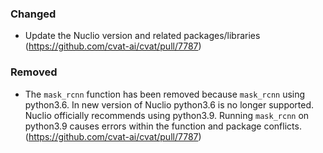 ### Changed

- Update the Nuclio version and related packages/libraries
  (<https://github.com/cvat-ai/cvat/pull/7787>)

### Removed
- The `mask_rcnn` function has been removed because `mask_rcnn` using python3.6.
In new version of Nuclio python3.6 is no longer supported. Nuclio officially recommends using python3.9.
Running `mask_rcnn` on python3.9 causes errors within the function and package conflicts.
  (<https://github.com/cvat-ai/cvat/pull/7787>)
